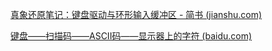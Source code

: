 [真象还原笔记：键盘驱动与环形输入缓冲区 - 简书 (jianshu.com)](https://www.jianshu.com/p/ff65a1ca6954)

[键盘——扫描码——ASCII码——显示器上的字符 (baidu.com)](https://baijiahao.baidu.com/s?id=1694086614934809141&wfr=spider&for=pc)
